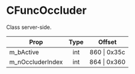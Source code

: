 # CFuncOccluder

Class server-side.

|Prop|Type|Offset|
|---|:-:|:-:|
|m_bActive|int|860 \| 0x35c|
|m_nOccluderIndex|int|864 \| 0x360|
